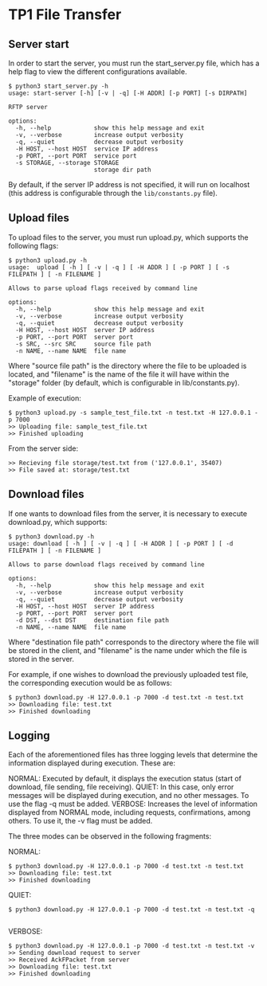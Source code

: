 # TP1 File Transfer

## Server start

In order to start the server, you must run the start_server.py file, which has a help flag to view the different configurations available.

```
$ python3 start_server.py -h
usage: start-server [-h] [-v | -q] [-H ADDR] [-p PORT] [-s DIRPATH]

RFTP server

options:
  -h, --help            show this help message and exit
  -v, --verbose         increase output verbosity
  -q, --quiet           decrease output verbosity
  -H HOST, --host HOST  service IP address
  -p PORT, --port PORT  service port
  -s STORAGE, --storage STORAGE
                        storage dir path                  
```

By default, if the server IP address is not specified, it will run on localhost (this address is configurable through the ```lib/constants.py``` file).

## Upload files
To upload files to the server, you must run upload.py, which supports the following flags:

```
$ python3 upload.py -h
usage:  upload [ -h ] [ -v | -q ] [ -H ADDR ] [ -p PORT ] [ -s FILEPATH ] [ -n FILENAME ]

Allows to parse upload flags received by command line

options:
  -h, --help            show this help message and exit
  -v, --verbose         increase output verbosity
  -q, --quiet           decrease output verbosity
  -H HOST, --host HOST  server IP address
  -p PORT, --port PORT  server port
  -s SRC, --src SRC     source file path
  -n NAME, --name NAME  file name
```
Where "source file path" is the directory where the file to be uploaded is located, and "filename" is the name of the file it will have within the "storage" folder (by default, which is configurable in lib/constants.py).

Example of execution:

```
$ python3 upload.py -s sample_test_file.txt -n test.txt -H 127.0.0.1 -p 7000
>> Uploading file: sample_test_file.txt
>> Finished uploading
```

From the server side:

```
>> Recieving file storage/test.txt from ('127.0.0.1', 35407)
>> File saved at: storage/test.txt
```

## Download files

If one wants to download files from the server, it is necessary to execute download.py, which supports:

```
$ python3 download.py -h
usage: download [ -h ] [ -v | -q ] [ -H ADDR ] [ -p PORT ] [ -d FILEPATH ] [ -n FILENAME ]

Allows to parse download flags received by command line

options:
  -h, --help            show this help message and exit
  -v, --verbose         increase output verbosity
  -q, --quiet           decrease output verbosity
  -H HOST, --host HOST  server IP address
  -p PORT, --port PORT  server port
  -d DST, --dst DST     destination file path
  -n NAME, --name NAME  file name
 ```
 
 Where "destination file path" corresponds to the directory where the file will be stored in the client, and "filename" is the name under which the file is stored in the server.
 
 
 For example, if one wishes to download the previously uploaded test file, the corresponding execution would be as follows:
 
```
$ python3 download.py -H 127.0.0.1 -p 7000 -d test.txt -n test.txt
>> Downloading file: test.txt
>> Finished downloading
```
 
## Logging

Each of the aforementioned files has three logging levels that determine the information displayed during execution. These are:

NORMAL: Executed by default, it displays the execution status (start of download, file sending, file receiving).
QUIET: In this case, only error messages will be displayed during execution, and no other messages. To use the flag -q must be added.
VERBOSE: Increases the level of information displayed from NORMAL mode, including requests, confirmations, among others. To use it, the -v flag must be added.

The three modes can be observed in the following fragments:

NORMAL:

```
$ python3 download.py -H 127.0.0.1 -p 7000 -d test.txt -n test.txt
>> Downloading file: test.txt
>> Finished downloading
```

QUIET:
```
$ python3 download.py -H 127.0.0.1 -p 7000 -d test.txt -n test.txt -q


```

VERBOSE:
```
$ python3 download.py -H 127.0.0.1 -p 7000 -d test.txt -n test.txt -v
>> Sending download request to server
>> Received AckFPacket from server
>> Downloading file: test.txt
>> Finished downloading
```
